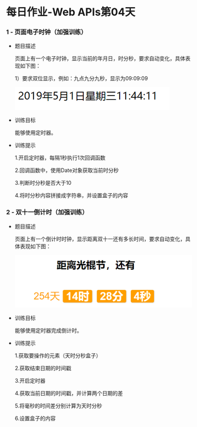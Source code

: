 # 每日作业-Web APIs第04天

### 1 - 页面电子时钟（加强训练）

- 题目描述

   页面上有一个电子时钟，显示当前的年月日，时分秒，要求自动变化，具体表现如下图：

   1）要求双位显示，例如：九点九分九秒，显示为09:09:09

   ![1551489938245](images/1551489938245.png)



- 训练目标

  能够使用定时器。

- 训练提示

  1.开启定时器，每隔1秒执行1次回调函数

  2.回调函数中，使用Date对象获取当前时分秒

  3.判断时分秒是否大于10

  4.将时分秒内容拼接成字符串，并设置盒子的内容

### 2 - 双十一倒计时（加强训练）

- 题目描述

  页面上有一个倒计时时钟，显示距离双十一还有多长时间，要求自动变化，具体表现如下图：

  ![1551490327305](images/1551490327305.png)



- 训练目标

  能够使用定时器完成倒计时。

- 训练提示

  1.获取要操作的元素（天时分秒盒子）

  2.获取结束日期的时间戳

  3.开启定时器

  4.获取当前日期的时间戳，并计算两个日期的差

  5.将毫秒的时间差分别计算为天时分秒

  6.设置盒子的内容